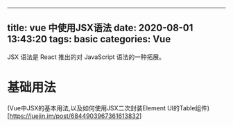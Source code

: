<!--
 * @Description: 
 * @Author: 小鬼
 * @Date: 2020-08-03 09:46:00
 * @LastEditTime: 2020-08-10 09:17:31
 * @LastEditors: 小鬼
-->
---
title: vue 中使用JSX语法
date: 2020-08-01 13:43:20
tags: basic
categories: Vue
---

JSX 语法是 React 推出的对 JavaScript 语法的一种拓展。

# 基础用法


(Vue中JSX的基本用法,以及如何使用JSX二次封装Element UI的Table组件)[https://juejin.im/post/6844903967361613832]